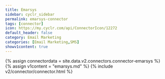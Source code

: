 ```yaml
---
title: Emarsys
sidebar: cyclr_sidebar
permalink: emarsys-connector
tags: [connector]
icon: https://my.cyclr.com/api/ConnectorIcon/12272
default_header: false
category: Email Marketing
categories: [Email Marketing,SMS]
showv1content: true
---
```

{% assign connectordata = site.data.v2.connectors.connector-emarsys %}
{% assign v1content = "emarsys.md" %}
{% include v2/connector/connector.html %}	